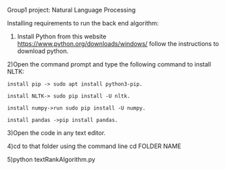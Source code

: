 Group1 project: Natural Language Processing 

 Installing requirements to run the back end algorithm:
 1) Install Python from this website https://www.python.org/downloads/windows/
    follow the instructions to download python.
    
 2)Open the command prompt and type the following command to install NLTK:
 
    install pip -> sudo apt install python3-pip.
    
    install NLTK-> sudo pip install -U nltk.
    
    install numpy->run sudo pip install -U numpy.
    
    install pandas ->pip install pandas.
    
 3)Open the code in any text editor.
 
 4)cd to that folder using the command line  cd FOLDER NAME
 
 5)python textRankAlgorithm.py
